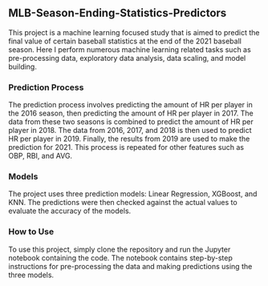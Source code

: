 ## MLB-Season-Ending-Statistics-Predictors
This project is a machine learning focused study that is aimed to predict the final value of certain baseball statistics at the end of the 2021 baseball season. Here I perform numerous machine learning related tasks such as pre-processing data, exploratory data analysis, data scaling, and model building.

### Prediction Process
The prediction process involves predicting the amount of HR per player in the 2016 season, then predicting the amount of HR per player in 2017. 
The data from these two seasons is combined to predict the amount of HR per player in 2018. The data from 2016, 2017, and 2018 is then used to 
predict HR per player in 2019. Finally, the results from 2019 are used to make the prediction for 2021. This process is repeated for other features 
such as OBP, RBI, and AVG.

### Models
The project uses three prediction models: Linear Regression, XGBoost, and KNN. The predictions were then checked against the actual values to evaluate 
the accuracy of the models.

### How to Use
To use this project, simply clone the repository and run the Jupyter notebook containing the code.
The notebook contains step-by-step instructions for pre-processing the data and making predictions using the three models.
